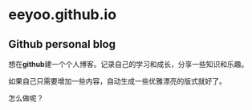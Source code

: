 eeyoo.github.io
===============

Github personal blog
--------------------
想在**github**建一个个人博客。记录自己的学习和成长，分享一些知识和乐趣。

如果自己只需要增加一些内容，自动生成一些优雅漂亮的版式就好了。

怎么做呢？

